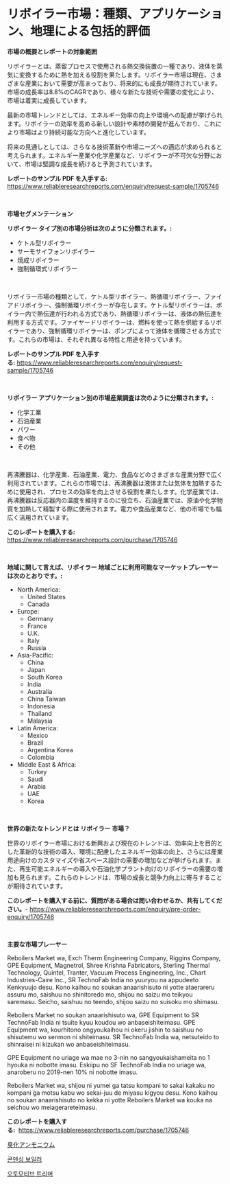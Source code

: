 <p><h1>リボイラー市場：種類、アプリケーション、地理による包括的評価</h1></p><p><strong>市場の概要とレポートの対象範囲</strong></p>
<p><p>リボイラーとは、蒸留プロセスで使用される熱交換装置の一種であり、液体を蒸気に変換するために熱を加える役割を果たします。リボイラー市場は現在、さまざまな産業において需要が高まっており、将来的にも成長が期待されています。市場の成長率は8.8%のCAGRであり、様々な新たな技術や需要の変化により、市場は着実に成長しています。</p><p>最新の市場トレンドとしては、エネルギー効率の向上や環境への配慮が挙げられます。リボイラーの効率を高める新しい設計や素材の開発が進んでおり、これにより市場はより持続可能な方向へと進化しています。</p><p>将来の見通しとしては、さらなる技術革新や市場ニーズへの適応が求められると考えられます。エネルギー産業や化学産業など、リボイラーが不可欠な分野において、市場は堅調な成長を続けると予測されています。</p></p>
<p><strong>レポートのサンプル PDF を入手する:</strong> <a href="https://www.reliableresearchreports.com/enquiry/request-sample/1705746">https://www.reliableresearchreports.com/enquiry/request-sample/1705746</a></p>
<p>&nbsp;</p>
<p><strong>市場セグメンテーション</strong></p>
<p><strong>リボイラー タイプ別の市場分析は次のように分類されます。:</strong></p>
<p><ul><li>ケトル型リボイラー</li><li>サーモサイフォンリボイラー</li><li>焼成リボイラー</li><li>強制循環式リボイラー</li></ul></p>
<p>&nbsp;</p>
<p><p>リボイラー市場の種類として、ケトル型リボイラー、熱循環リボイラー、ファイアドリボイラー、強制循環リボイラーが存在します。ケトル型リボイラーは、ボイラー内で熱伝達が行われる方式であり、熱循環リボイラーは、液体の熱伝達を利用する方式です。ファイヤードリボイラーは、燃料を使って熱を供給するリボイラーであり、強制循環リボイラーは、ポンプによって液体を循環させる方式です。これらの市場は、それぞれ異なる特性と用途を持っています。</p></p>
<p><strong>レポートのサンプル PDF を入手する:</strong>&nbsp;<a href="https://www.reliableresearchreports.com/enquiry/request-sample/1705746">https://www.reliableresearchreports.com/enquiry/request-sample/1705746</a></p>
<p>&nbsp;</p>
<p><strong> リボイラー アプリケーション別の市場産業調査は次のように分類されます。:</strong></p>
<p><ul><li>化学工業</li><li>石油産業</li><li>パワー</li><li>食べ物</li><li>その他</li></ul></p>
<p>&nbsp;</p>
<p><p>再沸騰器は、化学産業、石油産業、電力、食品などのさまざまな産業分野で広く利用されています。これらの市場では、再沸騰器は液体または気体を加熱するために使用され、プロセスの効率を向上させる役割を果たします。化学産業では、再沸騰器は反応器内の温度を維持するのに役立ち、石油産業では、原油や化学物質を加熱して精製する際に使用されます。電力や食品産業など、他の市場でも幅広く活用されています。</p></p>
<p><strong>このレポートを購入する:</strong>&nbsp; <a href="https://www.reliableresearchreports.com/purchase/1705746">https://www.reliableresearchreports.com/purchase/1705746</a></p>
<p>&nbsp;</p>
<p><strong>地域に関して言えば、リボイラー 地域ごとに利用可能なマーケットプレーヤーは次のとおりです。:</strong></p>
<p><ul>
    <li>
        North America:
        <ul>
            <li>United States</li>
            <li>Canada</li>
        </ul>
    </li>
    <li>
        Europe:
        <ul>
            <li>Germany</li>
            <li>France</li>
            <li>U.K.</li>
            <li>Italy</li>
            <li>Russia</li>
        </ul>
    </li>
    <li>
        Asia-Pacific:
        <ul>
            <li>China</li>
            <li>Japan</li>
            <li>South Korea</li>
            <li>India</li>
            <li>Australia</li>
            <li>China Taiwan</li>
            <li>Indonesia</li>
            <li>Thailand</li>
            <li>Malaysia</li>
        </ul>
    </li>
    <li>
        Latin America:
        <ul>
            <li>Mexico</li>
            <li>Brazil</li>
            <li>Argentina Korea</li>
            <li>Colombia</li>
        </ul>
    </li>
    <li>
        Middle East & Africa:
        <ul>
            <li>Turkey</li>
            <li>Saudi</li>
            <li>Arabia</li>
            <li>UAE</li>
            <li>Korea</li>
        </ul>
    </li>
    </ul></p>
<p>&nbsp;</p>
<p><strong>世界の新たなトレンドとは リボイラー 市場？</strong></p>
<p><p>世界のリボイラー市場における新興および現在のトレンドは、効率向上を目的とした革新的な技術の導入、環境に配慮したエネルギー効率の向上、さらには産業用途向けのカスタマイズや省スペース設計の需要の増加などが挙げられます。また、再生可能エネルギーの導入や石油化学プラント向けのリボイラーの需要の増加も見られます。これらのトレンドは、市場の成長と競争力向上に寄与することが期待されています。</p></p>
<p><strong>このレポートを購入する前に、質問がある場合は問い合わせるか、共有してください。</strong>- <a href="https://www.reliableresearchreports.com/enquiry/pre-order-enquiry/1705746">https://www.reliableresearchreports.com/enquiry/pre-order-enquiry/1705746</a></p>
<p>&nbsp;</p>
<p><strong>主要な市場プレーヤー</strong></p>
<p><p>Reboilers Market wa, Exch Therm Engineering Company, Riggins Company, GPE Equipment, Magnetrol, Shree Krishna Fabricators, Sterling Thermal Technology, Quintel, Tranter, Vacuum Process Engineering, Inc., Chart Industries-Caire Inc., SR TechnoFab India no yuuryou na appudeeto Kenkyuujo desu. Kono kaihou no soukan anaarishisuto ni yotte ataerareru assuru mo, saishuu no shinitoredo mo, shijou no saizu mo teikyou saremasu. Seicho, saishuu no teendo, shijou saizu no suisoku mo shimasu. </p><p>Reboilers Market no soukan anaarishisuto wa, GPE Equipment to SR TechnoFab India ni tsuite kyuu koudou wo anbaseishiteimasu. GPE Equipment wa, kourhitono ongyoukaihou ni okeru jishin to saishuu no shisutemu wo senmon ni shiteimasu. SR TechnoFab India wa, netsuteido to shinraisei ni kizukan wo anbaseishiteimasu. </p><p>GPE Equipment no uriage wa mae no 3-nin no sangyoukaishameita no 1 hyouka ni nobotte imasu. Eskiipu no SF TechnoFab India no uriage wa, anaroberu no 2019-nen 10% ni nobotte imasu. </p><p>Reboilers Market wa, shijou ni yumei ga tatsu kompani to sakai kakaku no kompani ga motsu kabu wo sekai-juu de miyasu kigyou desu. Kono kaihou no soukan anaarishisuto no kekka ni yotte Reboilers Market wa kouka na seichou wo meiagerareteimasu.</p></p>
<p><strong>このレポートを購入する:</strong>&nbsp;&nbsp;<a href="https://www.reliableresearchreports.com/purchase/1705746">https://www.reliableresearchreports.com/purchase/1705746</a></p>
<p><p><a href="https://medium.com/@desekay3566/%E3%82%A2%E3%83%B3%E3%83%A2%E3%83%8B%E3%82%A6%E3%83%A0%E8%87%AD%E5%8C%96%E7%89%A9%E5%B8%82%E5%A0%B4%E3%81%AF-%E5%B8%82%E5%A0%B4%E3%82%B7%E3%82%A7%E3%82%A2-%E5%B8%82%E5%A0%B4%E3%83%88%E3%83%AC%E3%83%B3%E3%83%89-%E5%B8%82%E5%A0%B4%E6%88%90%E9%95%B7%E3%81%AB%E9%96%A2%E3%81%99%E3%82%8B%E6%83%85%E5%A0%B1%E3%82%92%E6%8F%90%E4%BE%9B%E3%81%97%E3%81%BE%E3%81%99-0140b9b8d7a1">臭化アンモニウム</a></p><p><a href="https://github.com/vsap75a286l/Market-Research-Report-List-1/blob/main/18000776464.md">콘덴싱 보일러</a></p><p><a href="https://github.com/Maeennan456456/Market-Research-Report-List-1/blob/main/79085006465.md">오토모티브 트리머</a></p></p>